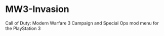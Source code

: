 # MW3-Invasion
Call of Duty: Modern Warfare 3 Campaign and Special Ops mod menu for the PlayStation 3
